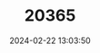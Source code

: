 ---
title: "20365"
category: "Somatogyrus pygmaeus"
draft: false
date: 2024-02-22 13:03:50
languages:
  English: ["Pygmy Pebblesnail"]
---